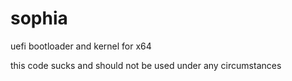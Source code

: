 # sophia
uefi bootloader and kernel for x64

this code sucks and should not be used under any circumstances
